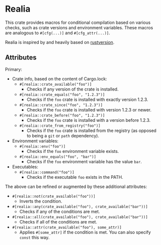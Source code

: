 # Realia

This crate provides macros for conditional compilation based on various checks,
such as crate versions and environment variables. These macros are analogous to
`#[cfg(...)]` and `#[cfg_attr(...)]`.

Realia is inspired by and heavily based on [rustversion](https://crates.io/crates/rustversion).

## Attributes
Primary:

* Crate info, based on the content of Cargo.lock:
  * `#[realia::crate_available("foo")]`
    * Checks if any version of the crate is installed.
  * `#[realia::crate_equals("foo", "1.2.3")]`
    * Checks if the `foo` crate is installed with exactly version 1.2.3.
  * `#[realia::crate_since("foo", "1.2.3")]`
    * Checks if the `foo` crate is installed with version 1.2.3 or newer.
  * `#[realia::crate_before("foo", "1.2.3")]`
    * Checks if the `foo` crate is installed with a version before 1.2.3.
  * `#[realia::crate_from_registry("foo")]`
    * Checks if the `foo` crate is installed from the registry (as opposed to
      being a `git` or `path` dependency).
* Environment variables:
  * `#[realia::env("foo")]`
    * Checks if the `foo` environment variable exists.
  * `#[realia::env_equals("foo", "bar")]`
    * Checks if the `foo` environment variable has the value `bar`.
* Executables:
  * `#[realia::command("foo")]`
    * Checks if the executable `foo` exists in the PATH.

The above can be refined or augmented by these additional attributes:

* `#[realia::not(crate_available("foo"))]`
  * Inverts the condition.
* `#[realia::any(crate_available("foo"), crate_available("bar"))]`
  * Checks if any of the conditions are met.
* `#[realia::all(crate_available("foo"), crate_available("bar"))]`
  * Checks if all of the conditions are met.
* `#[realia::attr(crate_available("foo"), some_attr)]`
  * Applies `#[some_attr]` if the condition is met.
    You can also specify `const` this way.
